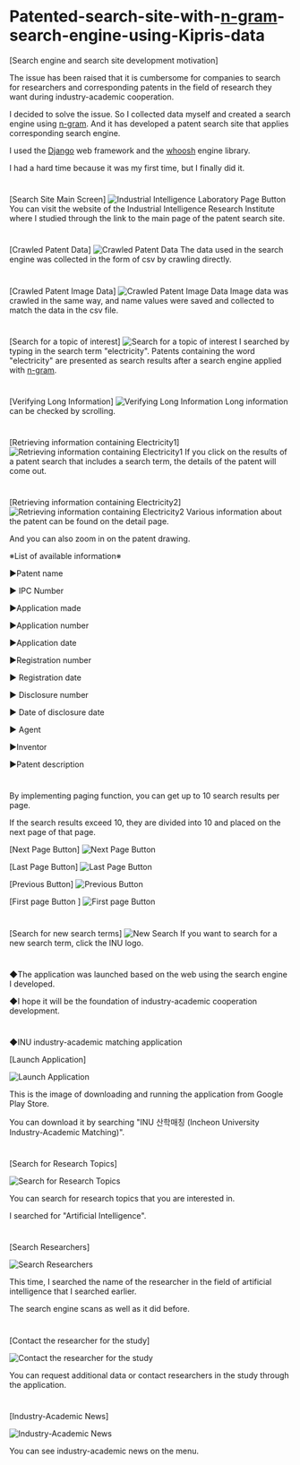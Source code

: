 # Patented-search-site-with-[n-gram](https://en.wikipedia.org/wiki/N-gram)-search-engine-using-Kipris-data
[Search engine and search site development motivation]

The issue has been raised that it is cumbersome for companies to search for researchers and corresponding patents in the field of research they want during industry-academic cooperation.

I decided to solve the issue. So I collected data myself and created a search engine using [n-gram](https://en.wikipedia.org/wiki/N-gram). And it has developed a patent search site that applies corresponding search engine.

I used the [Django](https://www.djangoproject.com/) web framework and the [whoosh](https://whoosh.readthedocs.io/en/latest/intro.html) engine library. 

I had a hard time because it was my first time, but I finally did it.
#
[Search Site Main Screen]
![Industrial Intelligence Laboratory Page Button](https://user-images.githubusercontent.com/66030601/124103257-0f37ca80-da9c-11eb-839b-3a7d9e85ee1d.gif)
You can visit the website of the Industrial Intelligence Research Institute where I studied through the link to the main page of the patent search site.
#
[Crawled Patent Data]
![Crawled Patent Data](https://user-images.githubusercontent.com/66030601/124113894-e832c600-daa6-11eb-9090-cf4b80bb8288.gif)
The data used in the search engine was collected in the form of csv by crawling directly.
#
[Crawled Patent Image Data]
![Crawled Patent Image Data](https://user-images.githubusercontent.com/66030601/124110568-54132f80-daa3-11eb-918d-42554af9fc3b.gif)
Image data was crawled in the same way, and name values were saved and collected to match the data in the csv file.
#
[Search for a topic of interest]
![Search for a topic of interest](https://user-images.githubusercontent.com/66030601/124114452-8d4d9e80-daa7-11eb-9a79-2042e541c608.gif)
I searched by typing in the search term "electricity". Patents containing the word "electricity" are presented as search results after a search engine applied with [n-gram](https://en.wikipedia.org/wiki/N-gram).
#
[Verifying Long Information]
![Verifying Long Information](https://user-images.githubusercontent.com/66030601/124116439-ecacae00-daa9-11eb-89ab-392fecc619c1.gif)
Long information can be checked by scrolling.
#
[Retrieving information containing Electricity1]
![Retrieving information containing Electricity1](https://user-images.githubusercontent.com/66030601/124115296-9854fe80-daa8-11eb-8dfa-92f2cbea3e88.gif)
If you click on the results of a patent search that includes a search term, the details of the patent will come out.
#
[Retrieving information containing Electricity2]
![Retrieving information containing Electricity2](https://user-images.githubusercontent.com/66030601/124115372-b15daf80-daa8-11eb-987e-3efdab7cdfe4.gif)
Various information about the patent can be found on the detail page.

And you can also zoom in on the patent drawing.

※List of available information※

▶Patent name

▶ IPC Number

▶Application made

▶Application number

▶Application date

▶Registration number

▶ Registration date

▶ Disclosure number

▶ Date of disclosure date

▶ Agent

▶Inventor

▶Patent description


#
By implementing paging function, you can get up to 10 search results per page.

If the search results exceed 10, they are divided into 10 and placed on the next page of that page.

[Next Page Button]
![Next Page Button](https://user-images.githubusercontent.com/66030601/124118477-5a59d980-daac-11eb-85e6-eb8916fa49ec.gif)

[Last Page Button]
![Last Page Button](https://user-images.githubusercontent.com/66030601/124118595-79f10200-daac-11eb-92b7-83f64377e3ac.gif)

[Previous Button]
![Previous Button](https://user-images.githubusercontent.com/66030601/124118682-8d03d200-daac-11eb-891f-b4d003735a1c.gif)

[First page Button ]
![First page Button ](https://user-images.githubusercontent.com/66030601/124118736-9c831b00-daac-11eb-8cd1-f42fc4f2dc78.gif)

#
[Search for new search terms]
![New Search](https://user-images.githubusercontent.com/66030601/124118918-d6ecb800-daac-11eb-898e-c5415aec1c2d.gif)
If you want to search for a new search term, click the INU logo.

#
◆The application was launched based on the web using the search engine I developed.

◆I hope it will be the foundation of industry-academic cooperation development. 

#
◆INU industry-academic matching application

[Launch Application]

![Launch Application](https://user-images.githubusercontent.com/66030601/124206495-77c78b80-db1e-11eb-977c-01342dfba163.gif)

This is the image of downloading and running the application from Google Play Store.

You can download it by searching "INU 산학매칭 (Incheon University Industry-Academic Matching)".
#

[Search for Research Topics]

![Search for Research Topics](https://user-images.githubusercontent.com/66030601/124208708-1524be80-db23-11eb-9220-57e21cab1d03.gif)

You can search for research topics that you are interested in.

I searched for "Artificial Intelligence".
#

[Search Researchers]

![Search Researchers](https://user-images.githubusercontent.com/66030601/124208744-240b7100-db23-11eb-9c28-0879fcba832d.gif)

This time, I searched the name of the researcher in the field of artificial intelligence that I searched earlier.

The search engine scans as well as it did before.
#

[Contact the researcher for the study]

![Contact the researcher for the study](https://user-images.githubusercontent.com/66030601/124208757-31c0f680-db23-11eb-9ef4-a92387e90286.gif)

You can request additional data or contact researchers in the study through the application.
#

[Industry-Academic News]

![Industry-Academic News](https://user-images.githubusercontent.com/66030601/124208779-3f767c00-db23-11eb-9e4d-471b6ea5a8f6.gif)

You can see industry-academic news on the menu.






